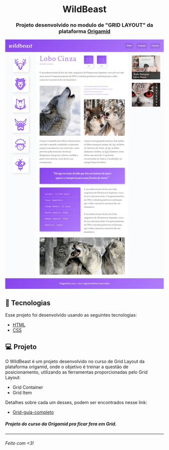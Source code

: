 <h1 align="center">WildBeast</h1>

<h3 align="center">
  Projeto desenvolvido no modulo de "GRID LAYOUT" da plataforma <a href="https://www.origamid.com/">Origamid</a>
</h3>

![alt text](https://raw.githubusercontent.com/robsonshockwave/wildbeast/master/layout.jpg)

## 🚀 Tecnologias

Esse projeto foi desenvolvido usando as seguintes tecnologias:

- [HTML](https://developer.mozilla.org/pt-BR/docs/Web/HTML)
- [CSS](https://developer.mozilla.org/pt-BR/docs/Web/CSS)

## 💻 Projeto

O WildBeast é um projeto desenvolvido no curso de Grid Layout da plataforma origamid, onde o objetivo é treinar a questão de posicionamento, utilizando as ferramentas proporcionadas pelo Grid Layout:

- Grid Container
- Grid Item

Detalhes sobre cada um desses, podem ser encontrados nesse link:

- [Grid-guia-completo](https://www.origamid.com/projetos/css-grid-layout-guia-completo/)

<h5>Projeto do curso da Origamid pra ficar fera em Grid.</h5>

<hr>

<h6>Feito com <3!</h6>
